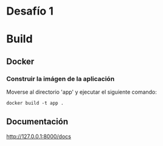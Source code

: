 # Desafío 1

# Build
## Docker
### Construir la imágen de la aplicación
Moverse al directorio 'app' y ejecutar el siguiente comando:
```
docker build -t app .
```

## Documentación
http://127.0.0.1:8000/docs